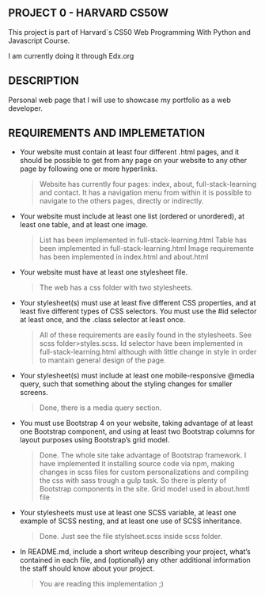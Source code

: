## PROJECT 0 - HARVARD CS50W
This project is part of Harvard`s CS50 Web Programming With Python and Javascript Course.

I am currently doing it through Edx.org

## DESCRIPTION
Personal web page that I will use to showcase my portfolio as a web developer.

## REQUIREMENTS AND IMPLEMETATION

* Your website must contain at least four different .html pages, and it should be possible to get from any page on your website to any other page by following one or more hyperlinks.
    > Website has currently four pages: index, about, full-stack-learning and contact.
    > It has a navigation menu from within it is possible to navigate to the others pages, directly or indirectly.
* Your website must include at least one list (ordered or unordered), at least one table, and at least one image.
    > List has been implemented in full-stack-learning.html
    > Table has been implemented in full-stack-learning.html
    > Image requiremente has been implemented in index.html and about.html
* Your website must have at least one stylesheet file.
    > The web has a css folder with two stylesheets.
* Your stylesheet(s) must use at least five different CSS properties, and at least five different types of CSS selectors. You must use the #id selector at least once, and the .class selector at least once.
    > All of these requirements are easily found in the stylesheets. See scss folder>styles.scss. Id selector have been implemented in full-stack-learning.html although with little change in style in order to mantain general design of the page.
* Your stylesheet(s) must include at least one mobile-responsive @media query, such that something about the styling changes for smaller screens.
    > Done, there is a media query section.
* You must use Bootstrap 4 on your website, taking advantage of at least one Bootstrap component, and using at least two Bootstrap columns for layout purposes using Bootstrap’s grid model.
    > Done. The whole site take advantage of Bootstrap framework. I have implemented it installing source code via npm, making changes in scss files for custom personalizations and compiling the css with sass trough a gulp task. 
    > So there is plenty of Bootstrap components in the site.
    > Grid model used in about.hmtl file
* Your stylesheets must use at least one SCSS variable, at least one example of SCSS nesting, and at least one use of SCSS inheritance.
    > Done. Just see the file stylsheet.scss inside scss folder.
* In README.md, include a short writeup describing your project, what’s contained in each file, and (optionally) any other additional information the staff should know about your project.
    > You are reading this implementation ;)
